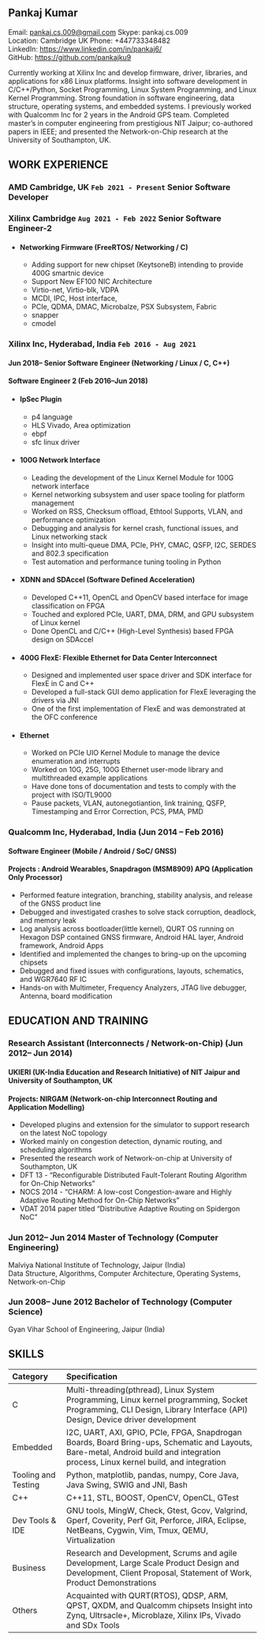 ##  Pankaj Kumar  
Email: pankaj.cs.009@gmail.com Skype: pankaj.cs.009    
Location: Cambridge UK Phone: +447733348482      
LinkedIn: https://www.linkedin.com/in/pankaj6/   
GitHub:  https://github.com/pankajku9   

Currently working at Xilinx Inc and develop firmware, driver, libraries, and applications for x86 Linux platforms.  Insight into software development in C/C++/Python, Socket Programming, Linux System Programming, and Linux Kernel Programming. Strong foundation in software engineering, data structure, operating systems, and embedded systems. I previously worked with Qualcomm Inc for 2 years in the Android GPS team. Completed master’s in computer engineering from prestigious NIT Jaipur; co-authored papers in IEEE; and presented the Network-on-Chip research at the University of Southampton, UK.

## WORK EXPERIENCE
### AMD Cambridge, UK `Feb 2021 - Present` Senior Software Developer
### Xilinx Cambridge `Aug 2021 - Feb 2022` Senior Software Engineer-2
- #### Networking Firmware (FreeRTOS/ Networking / C)
    - Adding support for new chipset (KeytsoneB) intending to provide 400G smartnic device
    - Support New EF100 NIC Architecture
    - Virtio-net, Virtio-blk, VDPA
    - MCDI,  IPC, Host interface, 
    - PCIe, QDMA, DMAC, Microbalze, PSX Subsystem, Fabric
    - snapper
    - cmodel
    
### Xilinx Inc, Hyderabad, India `Feb 2016 - Aug 2021`   
#### Jun 2018– 	Senior Software Engineer (Networking / Linux / C, C++)  
#### Software Engineer 2  (Feb 2016–Jun 2018) 
- ####	IpSec Plugin
    - p4 language
    - HLS Vivado, Area optimization 
    - ebpf
    - sfc linux driver
- ####	100G Network Interface  
    - Leading the development of the Linux  Kernel Module for 100G network interface  
    - Kernel networking subsystem and user space tooling for platform management  
    - Worked on RSS, Checksum offload, Ethtool Supports, VLAN, and performance optimization  
    - Debugging and analysis for kernel crash, functional issues, and Linux networking stack  
    - Insight into multi-queue DMA, PCIe, PHY, CMAC, QSFP, I2C, SERDES and 802.3 specification  
    - Test automation and performance tuning tooling in Python
- #### XDNN and SDAccel (Software Defined Acceleration) 
    - Developed C++11, OpenCL and OpenCV based interface for image classification on FPGA  
    - Touched and explored PCIe, UART, DMA, DRM, and GPU subsystem of Linux kernel
    - Done OpenCL and C/C++ (High-Level Synthesis) based FPGA design on SDAccel  
- #### 400G FlexE: Flexible Ethernet for Data Center Interconnect  
    - Designed and implemented user space driver and SDK interface for FlexE in C and C++  
    - Developed a full-stack GUI demo application for FlexE leveraging the drivers via JNI   
    - One of the first implementation of FlexE and was demonstrated at the OFC conference   
- #### Ethernet  
    - Worked on PCIe UIO Kernel Module to manage the device enumeration and interrupts  
    - Worked on 10G, 25G, 100G Ethernet user-mode library and multithreaded example applications   
    - Have done tons of documentation and tests to comply with the project with ISO/TL9000
    - Pause packets, VLAN, autonegotiantion, link training, QSFP, Timestamping and Error Correction,  PCS, PMA, PMD

### Qualcomm Inc, Hyderabad, India (Jun 2014 – Feb 2016)
#### Software Engineer (Mobile / Android / SoC/ GNSS)
#### Projects :	Android Wearables, Snapdragon (MSM8909) APQ (Application Only Processor)
- Performed feature integration, branching, stability analysis, and release of the GNSS product line 
- Debugged and investigated crashes to solve stack corruption, deadlock, and memory leak
- Log analysis across bootloader(little kernel), QURT OS running on Hexagon DSP contained GNSS firmware, Android HAL layer, Android framework, Android Apps   
- Identified and implemented the changes to bring-up on the upcoming  chipsets
- Debugged and fixed issues with configurations, layouts, schematics, and WGR7640 RF IC
- Hands-on with Multimeter, Frequency Analyzers, JTAG live debugger, Antenna, board modification


## EDUCATION AND TRAINING
### Research Assistant (Interconnects / Network-on-Chip) (Jun 2012– Jun 2014)
#### UKIERI (UK-India Education and Research Initiative) of NIT Jaipur and University of Southampton, UK
#### Projects: NIRGAM (Network-on-chip Interconnect Routing and Application Modelling)
- Developed plugins and extension for the simulator to support research on the latest NoC topology
- Worked mainly on congestion detection, dynamic routing, and scheduling algorithms
- Presented the research work of Network-on-chip at University of Southampton, UK
- DFT 13 - “Reconfigurable Distributed Fault-Tolerant Routing Algorithm for On-Chip Networks” 
- NOCS 2014 -  “CHARM: A low-cost Congestion-aware and Highly Adaptive Routing Method for On-Chip Networks”
- VDAT 2014 paper titled “Distributive Adaptive Routing on Spidergon NoC” 

### Jun 2012– Jun 2014	Master of Technology (Computer Engineering)
Malviya National Institute of Technology, Jaipur (India)  
Data Structure, Algorithms, Computer Architecture, Operating Systems, Network-on-Chip  

### Jun 2008– June 2012	Bachelor of Technology (Computer Science)
Gyan Vihar School of Engineering, Jaipur (India)

## SKILLS
| Category    | Specification |
| :-----------| :--------------------|  
|   C         | Multi-threading(pthread), Linux System Programming, Linux kernel programming, Socket   Programming, CLI Design, Library Interface (API) Design, Device driver development |  
| Embedded    |	I2C, UART, AXI, GPIO, PCIe, FPGA, Snapdrogan Boards, Board Bring-ups, Schematic and Layouts, Bare-metal, Android build and integration process, Linux kernel build, and integration |  
| Tooling and Testing | 	Python¸ matplotlib, pandas, numpy, Core Java, Java Swing, SWIG and JNI, Bash |
| C++	     | C++11, STL, BOOST, OpenCV, OpenCL, GTest |  
| Dev Tools & IDE |	GNU tools, MingW, Check, Gtest, Gcov, Valgrind, Gperf, Coverity, Perf Git, Perforce, JIRA, Eclipse, NetBeans, Cygwin, Vim, Tmux, QEMU, Virtualization |
| Business   |	Research and Development, Scrums and agile Development, Large Scale Product Design and Development, Client Proposal, Statement of Work, Product Demonstrations |
| Others     |	Acquainted with QURT(RTOS), QDSP, ARM, QPST, QXDM, and Qualcomm chipsets Insight into Zynq, Ultrsacle+, Microblaze, Xilinx IPs, Vivado and SDx Tools |   





